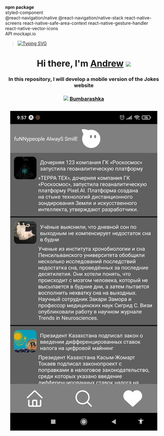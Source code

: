 <b>npm package</b><br>
styled-component<br>
@react-navigation/native @react-navigation/native-stack react-native-screens react-native-safe-area-context react-native-gesture-handler<br>
react-native-vector-icons<br>
API mockapi.io


>[![Typing SVG](https://readme-typing-svg.herokuapp.com?color=%2336BCF7&lines=Learning+HTML+CSS+JavaScript+React+Native)](https://git.io/typing-svg)
<h1 align="center">Hi there, I'm <a href="https://vk.com/fnnpl" target="_blank">Andrew</a> 
<img src="https://github.com/blackcater/blackcater/raw/main/images/Hi.gif" height="32"/></h1>
<h3 align="center"> In this repository, I will develop a mobile version of the Jokes website </h3>
<h3 align="center"> <img src="https://bumbarashka.ru/sites/default/files/logo.png" height="40"/> <a href="https://bumbarashka.ru/" target="_blank">  Bumbarashka</a></h3>

<h2 align="center"><img src='https://github.com/tarantinolj/jokeReactNative/raw/main/assets/picturePhone.jpg' alt='phone' /></h2>